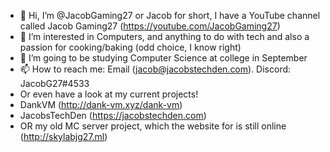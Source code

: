 - 👋 Hi, I’m @JacobGaming27 or Jacob for short, I have a YouTube channel called Jacob Gaming27 (https://youtube.com/JacobGaming27)
- 👀 I’m interested in Computers, and anything to do with tech and also a passion for cooking/baking (odd choice, I know right)
- 🌱 I’m going to be studying Computer Science at college in September
- 📫 How to reach me: Email (jacob@jacobstechden.com). Discord: JacobG27#4533
- Or even have a look at my current projects!
- DankVM (http://dank-vm.xyz/dank-vm)
- JacobsTechDen (https://jacobstechden.com)
- OR my old MC server project, which the website for is still online (http://skylabjg27.ml)

<!---
JacobGaming27/JacobGaming27 is a ✨ special ✨ repository because its `README.md` (this file) appears on your GitHub profile.
You can click the Preview link to take a look at your changes.
--->
